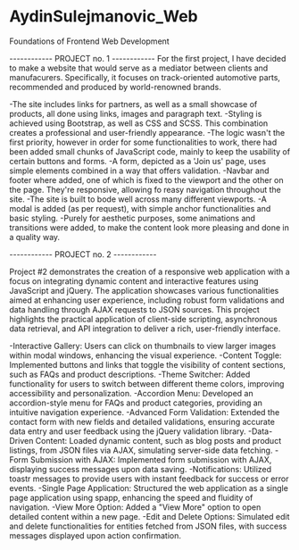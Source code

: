 # AydinSulejmanovic_Web

Foundations of Frontend Web Development

------------ PROJECT no. 1 ------------
For the first project, I have decided to make a website that would serve as a mediator between clients and manufacurers. Specifically, it focuses on track-oriented automotive parts, recommended and produced by world-renowned brands.

-The site includes links for partners, as well as a small showcase of products, all done using links, images and paragraph text.
-Styling is achieved using Bootstrap, as well as CSS and SCSS. This combination creates a professional and user-friendly appearance.
-The logic wasn't the first priority, however in order for some functionalities to work, there had been added small chunks of JavaScript code, mainly to keep the usability of certain buttons and forms.
-A form, depicted as a 'Join us' page, uses simple elements combined in a way that offers validation.
-Navbar and footer where added, one of which is fixed to the viewport and the other on the page. They're responsive, allowing fo reasy navigation throughout the site.
-The site is built to bode well across many different viewports.
-A modal is added (as per request), with simple anchor functionalities and basic styling.
-Purely for aesthetic purposes, some animations and transitions were added, to make the content look more pleasing and done in a quality way.

------------ PROJECT no. 2 ------------

Project #2 demonstrates the creation of a responsive web application with a focus on integrating dynamic content and interactive features using JavaScript and jQuery. The application showcases various functionalities aimed at enhancing user experience, including robust form validations and data handling through AJAX requests to JSON sources. This project highlights the practical application of client-side scripting, asynchronous data retrieval, and API integration to deliver a rich, user-friendly interface.

-Interactive Gallery: Users can click on thumbnails to view larger images within modal windows, enhancing the visual experience.
-Content Toggle: Implemented buttons and links that toggle the visibility of content sections, such as FAQs and product descriptions.
-Theme Switcher: Added functionality for users to switch between different theme colors, improving accessibility and personalization.
-Accordion Menu: Developed an accordion-style menu for FAQs and product categories, providing an intuitive navigation experience.
-Advanced Form Validation: Extended the contact form with new fields and detailed validations, ensuring accurate data entry and user feedback using the jQuery validation library.
-Data-Driven Content: Loaded dynamic content, such as blog posts and product listings, from JSON files via AJAX, simulating server-side data fetching.
-Form Submission with AJAX: Implemented form submission with AJAX, displaying success messages upon data saving.
-Notifications: Utilized toastr messages to provide users with instant feedback for success or error events.
-Single Page Application: Structured the web application as a single page application using spapp, enhancing the speed and fluidity of navigation.
-View More Option: Added a "View More" option to open detailed content within a new page.
-Edit and Delete Options: Simulated edit and delete functionalities for entities fetched from JSON files, with success messages displayed upon action confirmation.
